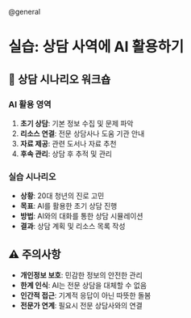 @general

# 실습: 상담 사역에 AI 활용하기

## 💬 상담 시나리오 워크숍

### AI 활용 영역

1. **초기 상담**: 기본 정보 수집 및 문제 파악
2. **리소스 연결**: 전문 상담사나 도움 기관 안내
3. **자료 제공**: 관련 도서나 자료 추천
4. **후속 관리**: 상담 후 추적 및 관리

### 실습 시나리오

- **상황**: 20대 청년의 진로 고민
- **목표**: AI를 활용한 초기 상담 진행
- **방법**: AI와의 대화를 통한 상담 시뮬레이션
- **결과**: 상담 계획 및 리소스 목록 작성

## ⚠️ 주의사항

- **개인정보 보호**: 민감한 정보의 안전한 관리
- **한계 인식**: AI는 전문 상담을 대체할 수 없음
- **인간적 접근**: 기계적 응답이 아닌 따뜻한 돌봄
- **전문가 연계**: 필요시 전문 상담사와의 연결
